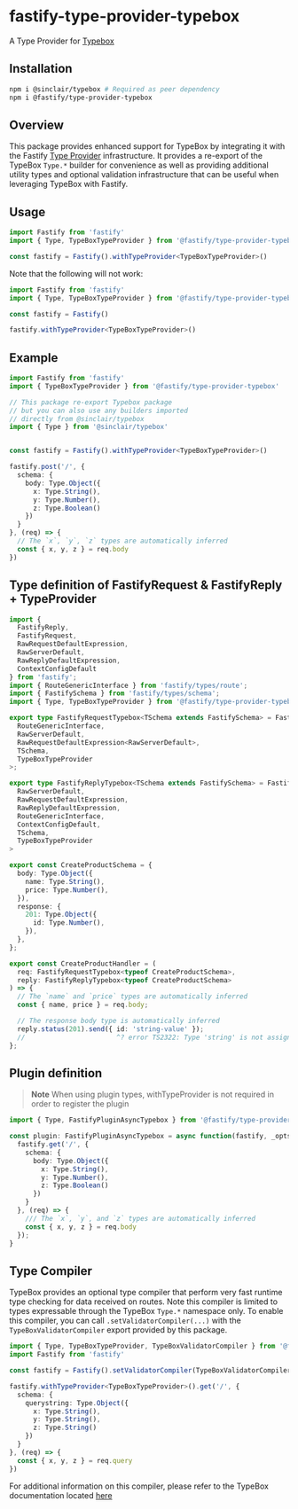 # fastify-type-provider-typebox

A Type Provider for [Typebox](https://github.com/sinclairzx81/typebox)

## Installation

```sh
npm i @sinclair/typebox # Required as peer dependency
npm i @fastify/type-provider-typebox
```

## Overview

This package provides enhanced support for TypeBox by integrating it with the Fastify [Type Provider](https://fastify.dev/docs/latest/Reference/Type-Providers/) infrastructure. It provides a re-export of the TypeBox `Type.*` builder for convenience as well as providing additional utility types and optional validation infrastructure that can be useful when leveraging TypeBox with Fastify.

## Usage

```ts
import Fastify from 'fastify'
import { Type, TypeBoxTypeProvider } from '@fastify/type-provider-typebox'

const fastify = Fastify().withTypeProvider<TypeBoxTypeProvider>()
```

Note that the following will not work:

```ts
import Fastify from 'fastify'
import { Type, TypeBoxTypeProvider } from '@fastify/type-provider-typebox'

const fastify = Fastify()

fastify.withTypeProvider<TypeBoxTypeProvider>()
```

## Example

```ts
import Fastify from 'fastify'
import { TypeBoxTypeProvider } from '@fastify/type-provider-typebox'

// This package re-export Typebox package
// but you can also use any builders imported
// directly from @sinclair/typebox
import { Type } from '@sinclair/typebox'


const fastify = Fastify().withTypeProvider<TypeBoxTypeProvider>()

fastify.post('/', {
  schema: {
    body: Type.Object({
      x: Type.String(),
      y: Type.Number(),
      z: Type.Boolean()
    })
  }
}, (req) => {
  // The `x`, `y`, `z` types are automatically inferred
  const { x, y, z } = req.body
})
```

## Type definition of FastifyRequest & FastifyReply + TypeProvider
```ts
import {
  FastifyReply,
  FastifyRequest,
  RawRequestDefaultExpression,
  RawServerDefault,
  RawReplyDefaultExpression,
  ContextConfigDefault
} from 'fastify';
import { RouteGenericInterface } from 'fastify/types/route';
import { FastifySchema } from 'fastify/types/schema';
import { Type, TypeBoxTypeProvider } from '@fastify/type-provider-typebox';

export type FastifyRequestTypebox<TSchema extends FastifySchema> = FastifyRequest<
  RouteGenericInterface,
  RawServerDefault,
  RawRequestDefaultExpression<RawServerDefault>,
  TSchema,
  TypeBoxTypeProvider
>;

export type FastifyReplyTypebox<TSchema extends FastifySchema> = FastifyReply<
  RawServerDefault,
  RawRequestDefaultExpression,
  RawReplyDefaultExpression,
  RouteGenericInterface,
  ContextConfigDefault,
  TSchema,
  TypeBoxTypeProvider
>

export const CreateProductSchema = {
  body: Type.Object({
    name: Type.String(),
    price: Type.Number(),
  }),
  response: {
    201: Type.Object({
      id: Type.Number(),
    }),
  },
};

export const CreateProductHandler = (
  req: FastifyRequestTypebox<typeof CreateProductSchema>,
  reply: FastifyReplyTypebox<typeof CreateProductSchema>
) => {
  // The `name` and `price` types are automatically inferred
  const { name, price } = req.body;

  // The response body type is automatically inferred
  reply.status(201).send({ id: 'string-value' });
  //                       ^? error TS2322: Type 'string' is not assignable to type 'number'.
};
```


## Plugin definition

> **Note**
> When using plugin types, withTypeProvider is not required in order to register the plugin

```ts
import { Type, FastifyPluginAsyncTypebox } from '@fastify/type-provider-typebox'

const plugin: FastifyPluginAsyncTypebox = async function(fastify, _opts) {
  fastify.get('/', {
    schema: {
      body: Type.Object({
        x: Type.String(),
        y: Type.Number(),
        z: Type.Boolean()
      })
    }
  }, (req) => {
    /// The `x`, `y`, and `z` types are automatically inferred
    const { x, y, z } = req.body
  });
}
```

## Type Compiler

TypeBox provides an optional type compiler that perform very fast runtime type checking for data received on routes. Note this compiler is limited to types expressable through the TypeBox `Type.*` namespace only. To enable this compiler, you can call `.setValidatorCompiler(...)` with the `TypeBoxValidatorCompiler` export provided by this package.

```ts
import { Type, TypeBoxTypeProvider, TypeBoxValidatorCompiler } from '@fastify/type-provider-typebox'
import Fastify from 'fastify'

const fastify = Fastify().setValidatorCompiler(TypeBoxValidatorCompiler)

fastify.withTypeProvider<TypeBoxTypeProvider>().get('/', {
  schema: {
    querystring: Type.Object({
      x: Type.String(),
      y: Type.String(),
      z: Type.String()
    })
  }
}, (req) => {
  const { x, y, z } = req.query
})
```

For additional information on this compiler, please refer to the TypeBox documentation located [here](https://github.com/sinclairzx81/typebox#Compiler)
